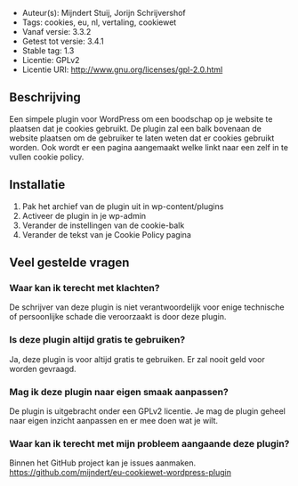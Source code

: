 * Auteur(s): Mijndert Stuij, Jorijn Schrijvershof
* Tags: cookies, eu, nl, vertaling, cookiewet
* Vanaf versie: 3.3.2
* Getest tot versie: 3.4.1
* Stable tag: 1.3
* Licentie: GPLv2
* Licentie URI: http://www.gnu.org/licenses/gpl-2.0.html

Beschrijving
------------

Een simpele plugin voor WordPress om een boodschap op je website te plaatsen dat je cookies gebruikt. De plugin zal een balk bovenaan de website plaatsen om de gebruiker te laten weten dat er cookies gebruikt worden. Ook wordt er een pagina aangemaakt welke linkt naar een zelf in te vullen cookie policy.

Installatie
-----------

1. Pak het archief van de plugin uit in wp-content/plugins
2. Activeer de plugin in je wp-admin
3. Verander de instellingen van de cookie-balk
4. Verander de tekst van je Cookie Policy pagina

Veel gestelde vragen
--------------------

### Waar kan ik terecht met klachten? ###
De schrijver van deze plugin is niet verantwoordelijk voor enige technische of persoonlijke schade die veroorzaakt is door deze plugin.

### Is deze plugin altijd gratis te gebruiken? ###
Ja, deze plugin is voor altijd gratis te gebruiken. Er zal nooit geld voor worden gevraagd.

### Mag ik deze plugin naar eigen smaak aanpassen? ###
De plugin is uitgebracht onder een GPLv2 licentie. Je mag de plugin geheel naar eigen inzicht aanpassen en er mee doen wat je wilt.

### Waar kan ik terecht met mijn probleem aangaande deze plugin? ###
Binnen het GitHub project kan je issues aanmaken. https://github.com/mijndert/eu-cookiewet-wordpress-plugin

